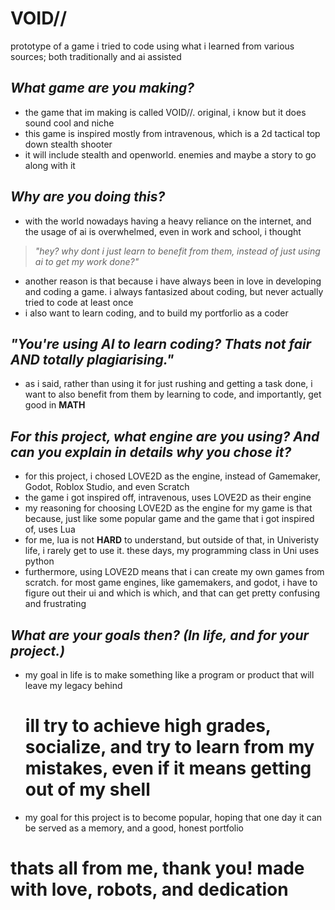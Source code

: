 # VOID//
prototype of a game i tried to code using what i learned from various sources; both traditionally and ai assisted

## *What game are you making?*

- the game that im making is called VOID//. original, i know but it does sound cool and niche
- this game is inspired mostly from intravenous, which is a 2d tactical top down stealth shooter
- it will include stealth and openworld. enemies and maybe a story to go along with it
  
## *Why are you doing this?*
- with the world nowadays having a heavy reliance on the internet, and the usage of ai is overwhelmed, even in work and school, i thought

> *"hey? why dont i just learn to benefit from them, instead of just using ai to get my work done?"* 

- another reason is that because i have always been in love in developing and coding a game. i always fantasized about coding, but never actually tried to code at least once
- i also want to learn coding, and to build my portforlio as a coder

## *"You're using AI to learn coding? Thats not fair AND totally plagiarising."*
- as i said, rather than using it for just rushing and getting a task done, i want to also benefit from them by learning to code, and importantly, get good in **MATH**

## *For this project, what engine are you using? And can you explain in details why you chose it?*
- for this project, i chosed LOVE2D as the engine, instead of Gamemaker, Godot, Roblox Studio, and even Scratch
- the game i got inspired off, intravenous, uses LOVE2D as their engine
- my reasoning for choosing LOVE2D as the engine for my game is that because, just like some popular game and the game that i got inspired of, uses Lua
- for me, lua is not **HARD** to understand, but outside of that, in Univeristy life, i rarely get to use it. these days, my programming class in Uni uses python
- furthermore, using LOVE2D means that i can create my own games from scratch. for most game engines, like gamemakers, and godot, i have to figure out their ui and which is which, and that can get pretty confusing and frustrating
  
## *What are your goals then? (In life, and for your project.)*
- my goal in life is to make something like a program or product that will leave my legacy behind
  # **ill try to achieve high grades, socialize, and try to learn from my mistakes, even if it means getting out of my shell**
- my goal for this project is to become popular, hoping that one day it can be served as a memory, and a good, honest portfolio

# thats all from me, thank you! made with love, robots, and dedication
